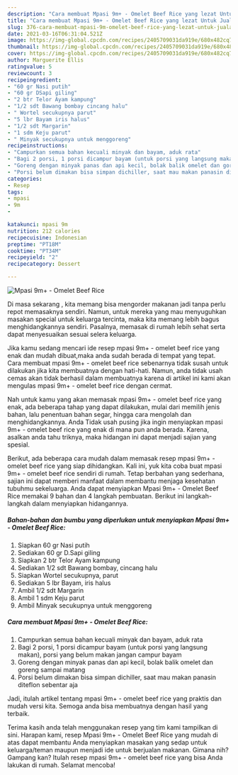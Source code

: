 ```yaml
---
description: "Cara membuat Mpasi 9m+ - Omelet Beef Rice yang lezat Untuk Jualan"
title: "Cara membuat Mpasi 9m+ - Omelet Beef Rice yang lezat Untuk Jualan"
slug: 376-cara-membuat-mpasi-9m-omelet-beef-rice-yang-lezat-untuk-jualan
date: 2021-03-16T06:31:04.521Z
image: https://img-global.cpcdn.com/recipes/2405709031da919e/680x482cq70/mpasi-9m-omelet-beef-rice-foto-resep-utama.jpg
thumbnail: https://img-global.cpcdn.com/recipes/2405709031da919e/680x482cq70/mpasi-9m-omelet-beef-rice-foto-resep-utama.jpg
cover: https://img-global.cpcdn.com/recipes/2405709031da919e/680x482cq70/mpasi-9m-omelet-beef-rice-foto-resep-utama.jpg
author: Marguerite Ellis
ratingvalue: 5
reviewcount: 3
recipeingredient:
- "60 gr Nasi putih"
- "60 gr DSapi giling"
- "2 btr Telor Ayam kampung"
- "1/2 sdt Bawang bombay cincang halu"
- " Wortel secukupnya parut"
- "5 lbr Bayam iris halus"
- "1/2 sdt Margarin"
- "1 sdm Keju parut"
- " Minyak secukupnya untuk menggoreng"
recipeinstructions:
- "Campurkan semua bahan kecuali minyak dan bayam, aduk rata"
- "Bagi 2 porsi, 1 porsi dicampur bayam (untuk porsi yang langsung makan), porsi yang belum makan jangan campur bayam"
- "Goreng dengan minyak panas dan api kecil, bolak balik omelet dan goreng sampai matang"
- "Porsi belum dimakan bisa simpan dichiller, saat mau makan panasin diteflon sebentar aja"
categories:
- Resep
tags:
- mpasi
- 9m
- 

katakunci: mpasi 9m  
nutrition: 212 calories
recipecuisine: Indonesian
preptime: "PT18M"
cooktime: "PT34M"
recipeyield: "2"
recipecategory: Dessert

---
```



![Mpasi 9m+ - Omelet Beef Rice](https://img-global.cpcdn.com/recipes/2405709031da919e/680x482cq70/mpasi-9m-omelet-beef-rice-foto-resep-utama.jpg)

Di masa  sekarang , kita memang bisa mengorder makanan jadi tanpa perlu repot memasaknya sendiri. Namun, untuk mereka yang mau menyuguhkan masakan special untuk keluarga tercinta, maka kita memang lebih bagus menghidangkannya sendiri. Pasalnya, memasak di rumah lebih sehat serta dapat menyesuaikan sesuai selera keluarga.

Jika kamu sedang mencari ide resep mpasi 9m+ - omelet beef rice yang enak dan mudah dibuat,maka anda sudah berada di tempat yang tepat. Cara membuat mpasi 9m+ - omelet beef rice  sebenarnya tidak susah untuk dilakukan jika kita membuatnya dengan hati-hati. Namun, anda tidak usah cemas akan tidak berhasil dalam membuatnya 
karena di artikel ini kami akan mengulas mpasi 9m+ - omelet beef rice dengan cermat.  



Nah untuk kamu yang akan memasak mpasi 9m+ - omelet beef rice yang enak, ada beberapa tahap yang dapat dilakukan, mulai dari memilih jenis bahan, lalu penentuan bahan segar, hingga cara mengolah dan menghidangkannya. Anda Tidak usah pusing jika ingin menyiapkan mpasi 9m+ - omelet beef rice yang enak di mana pun anda berada. Karena, asalkan anda  tahu triknya, maka hidangan ini dapat menjadi sajian yang spesial.

Berikut, ada beberapa cara mudah dalam memasak resep mpasi 9m+ - omelet beef rice yang siap dihidangkan. Kali ini, yuk kita coba buat mpasi 9m+ - omelet beef rice sendiri di rumah. Tetap berbahan yang sederhana, sajian ini dapat memberi manfaat dalam membantu menjaga kesehatan tubuhmu sekeluarga. Anda dapat menyiapkan Mpasi 9m+ - Omelet Beef Rice memakai 9 bahan dan 4 langkah pembuatan. Berikut ini langkah-langkah dalam menyiapkan hidangannya.

<!--inarticleads1-->

##### Bahan-bahan dan bumbu yang diperlukan untuk menyiapkan Mpasi 9m+ - Omelet Beef Rice:

1. Siapkan 60 gr Nasi putih
1. Sediakan 60 gr D.Sapi giling
1. Siapkan 2 btr Telor Ayam kampung
1. Sediakan 1/2 sdt Bawang bombay, cincang halu
1. Siapkan  Wortel secukupnya, parut
1. Sediakan 5 lbr Bayam, iris halus
1. Ambil 1/2 sdt Margarin
1. Ambil 1 sdm Keju parut
1. Ambil  Minyak secukupnya untuk menggoreng




<!--inarticleads2-->

##### Cara membuat Mpasi 9m+ - Omelet Beef Rice:

1. Campurkan semua bahan kecuali minyak dan bayam, aduk rata
1. Bagi 2 porsi, 1 porsi dicampur bayam (untuk porsi yang langsung makan), porsi yang belum makan jangan campur bayam
1. Goreng dengan minyak panas dan api kecil, bolak balik omelet dan goreng sampai matang
1. Porsi belum dimakan bisa simpan dichiller, saat mau makan panasin diteflon sebentar aja




Jadi, itulah artikel tentang  mpasi 9m+ - omelet beef rice  yang praktis dan mudah versi kita. Semoga anda bisa membuatnya dengan hasil yang terbaik. 

Terima kasih anda telah menggunakan resep yang tim kami tampilkan di sini. Harapan kami, resep  Mpasi 9m+ - Omelet Beef Rice yang mudah di atas dapat membantu Anda menyiapkan masakan yang sedap untuk keluarga/teman maupun menjadi ide untuk berjualan makanan. Gimana nih? Gampang kan? Itulah resep mpasi 9m+ - omelet beef rice yang bisa Anda lakukan di rumah. Selamat mencoba!

